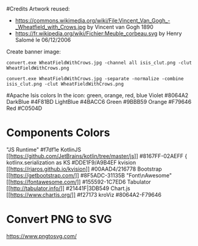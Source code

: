 <!--
Notice: Licensed to the Apache Software Foundation (ASF) under one or more contributor license agreements. See the NOTICE file distributed with this work for additional information regarding copyright ownership. The ASF licenses this file to you under the Apache License, Version 2.0 (the "License"); you may not use this file except in compliance with the License. You may obtain a copy of the License at. http://www.apache.org/licenses/LICENSE-2.0 . Unless required by applicable law or agreed to in writing, software distributed under the License is distributed on an "AS IS" BASIS, WITHOUT WARRANTIES OR  CONDITIONS OF ANY KIND, either express or implied. See the License for the specific language governing permissions and limitations under the License.
-->


#Credits
Artwork reused:

* https://commons.wikimedia.org/wiki/File:Vincent_Van_Gogh_-_Wheatfield_with_Crows.jpg by Vincent van Gogh 1890
* https://fr.wikipedia.org/wiki/Fichier:Meuble_corbeau.svg by Henry Salomé le 06/12/2006

Create banner image:
```
convert.exe WheatFieldWithCrows.jpg -channel all isis_clut.png -clut WheatFieldWithCrows.png
```

```
convert.exe WheatFieldWithCrows.jpg -separate -normalize -combine isis_clut.png -clut WheatFieldWithCrows.png
```

#Apache Isis colors
In the icon: green, orange, red, blue
Violet #8064A2
DarkBlue #4F81BD
LightBlue #4BACC6
Green #9BBB59
Orange #F79646
Red #C0504D

# Components Colors
"JS Runtime"   #f7df1e 
KotlinJS [[https://github.com/JetBrains/kotlin/tree/master/js]] #8167FF-02AEFF {
kotlinx.serialization as KS #DDE1F9/A9B4EF
kvision [[https://rjaros.github.io/kvision]] #00AAD4/216778 
Bootstrap [[https://getbootstrap.com/]] #8F5ADC-31135B
"Font\nAwesome" [[https://fontawesome.com/]] #155592-1C7ED6
Tabulator [[http://tabulator.info/]] #21441F|3DB549
Chart.js [[https://www.chartjs.org/]] #f27173
kroViz #8064A2-F79646

# Convert PNG to SVG
https://www.pngtosvg.com/
